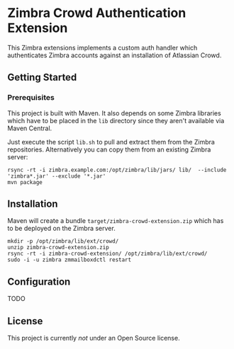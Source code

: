 # Zimbra Crowd Authentication Extension

This Zimbra extensions implements a custom auth handler which authenticates
Zimbra accounts against an installation of Atlassian Crowd.

## Getting Started

### Prerequisites

This project is built with Maven.  It also depends on some Zimbra libraries
which have to be placed in the `lib` directory since they aren't available
via Maven Central.

Just execute the script `lib.sh` to pull and extract them from the Zimbra
repositories.  Alternatively you can copy them from an existing Zimbra
server:

```
rsync -rt -i zimbra.example.com:/opt/zimbra/lib/jars/ lib/  --include 'zimbra*.jar' --exclude '*.jar'
mvn package
```

## Installation

Maven will create a bundle `target/zimbra-crowd-extension.zip` which has to be
deployed on the Zimbra server.

```
mkdir -p /opt/zimbra/lib/ext/crowd/
unzip zimbra-crowd-extension.zip
rsync -rt -i zimbra-crowd-extension/ /opt/zimbra/lib/ext/crowd/
sudo -i -u zimbra zmmailboxdctl restart
```

## Configuration

TODO

## License

This project is currently *not* under an Open Source license.
